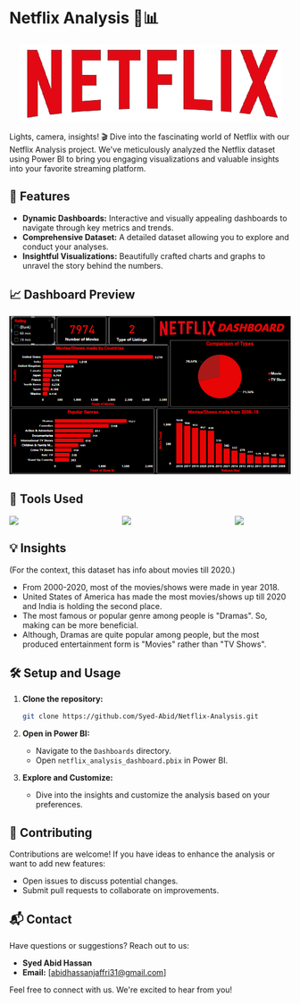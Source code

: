 # Netflix Analysis 🍿📊

<div align="center">
  <img src="https://github.com/Syed-Abid/Netflix-Analysis/blob/main/Netflix%20Logo.png" alt="Netflix Logo">
</div>


Lights, camera, insights! 🎬 Dive into the fascinating world of Netflix with our Netflix Analysis project. We've meticulously analyzed the Netflix dataset using Power BI to bring you engaging visualizations and valuable insights into your favorite streaming platform.

## 🚀 Features

- **Dynamic Dashboards:** Interactive and visually appealing dashboards to navigate through key metrics and trends.
- **Comprehensive Dataset:** A detailed dataset allowing you to explore and conduct your analyses.
- **Insightful Visualizations:** Beautifully crafted charts and graphs to unravel the story behind the numbers.

## 📈 Dashboard Preview

<div align="center">
  <img src="https://github.com/Syed-Abid/Netflix-Analysis/blob/main/Netflix%20Dashboard.png" alt="Netflix Dashboard">
</div>

## 🧰 Tools Used 

<div style="display: flex; justify-content: space-between;">
  <img src="https://github.com/Syed-Abid/Product-Performance-Insights/blob/main/sql%20server.png" style="margin-right: 10px;" width="100" />
  <img src="https://github.com/Syed-Abid/Product-Performance-Insights/blob/main/power%20bi.png" style="margin-right: 10px;" width="100" />
  <img src="https://github.com/Syed-Abid/Product-Performance-Insights/blob/main/excel.png" width="100" />
</div>

## 💡 Insights 
(For the context, this dataset has info about movies till 2020.)
-  From 2000-2020, most of the movies/shows were made in year 2018.
-  United States of America has made the most movies/shows up till 2020 and India is holding the second place.
-  The most famous or popular genre among people is "Dramas". So, making can be more beneficial.
-  Although, Dramas are quite popular among people, but the most produced entertainment form is "Movies" rather than "TV Shows".

## 🛠️ Setup and Usage

1. **Clone the repository:** 
    ```bash
    git clone https://github.com/Syed-Abid/Netflix-Analysis.git
    ```

2. **Open in Power BI:**
    - Navigate to the `Dashboards` directory.
    - Open `netflix_analysis_dashboard.pbix` in Power BI.

3. **Explore and Customize:**
    - Dive into the insights and customize the analysis based on your preferences.

## 🤝 Contributing

Contributions are welcome! If you have ideas to enhance the analysis or want to add new features:

- Open issues to discuss potential changes.
- Submit pull requests to collaborate on improvements.

## 📬 Contact

Have questions or suggestions? Reach out to us:

- **Syed Abid Hassan**
- **Email:** [abidhassanjaffri31@gmail.com]

Feel free to connect with us. We're excited to hear from you!


